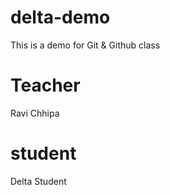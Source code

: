 # delta-demo
This is a demo for Git &amp; Github class

# Teacher
Ravi Chhipa

# student
Delta Student

